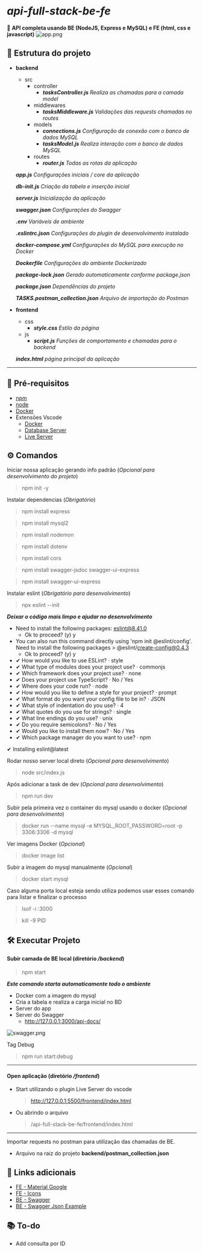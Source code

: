 # _api-full-stack-be-fe_

🎯 **API completa usando BE (NodeJS, Express e MySQL) e FE (html, css e javascript)**
![app.png](frontend/app.png)

## 📁 Estrutura do projeto

-   **backend**

    -   src
        -   controller
            -   **_tasksController.js_** _Realiza as chamadas para a camada model_
        -   middlewares
            -   **_tasksMiddleware.js_** _Validações das requests chamadas no routes_
        -   models
            -   **_connections.js_** _Configuração de conexão com o banco de dados MySQL_
            -   **_tasksModel.js_** _Realiza interação com o banco de dados MySQL_
        -   routes
            -   **_router.js_** _Todas as rotas da aplicação_

    **_app.js_** _Configurações iniciais / core da aplicação_

    **_db-init.js_** _Criação da tabela e inserção inicial_

    **_server.js_** _Inicialização da aplicação_

    **_swagger.json_** _Configurações do Swagger_

    **_.env_** _Variáveis de ambiente_

    **_.eslintrc.json_** _Configurações do plugin de desenvolvimento instalado_

    **_docker-compose.yml_** _Configurações do MySQL para execução no Docker_

    **_Dockerfile_** _Configurações do ambiente Dockerizado_

    **_package-lock.json_** _Gerado automaticamente conforme package.json_

    **_package.json_** _Dependências do projeto_

    **_TASKS.postman_collection.json_** _Arquivo de importação do Postman_

-   **frontend**

    -   css
        -   **_style.css_** _Estilo da página_
    -   js
        -   **_script.js_** _Funções de comportamento e chamadas para o backend_

    **_index.html_** _página principal da aplicação_

---

## 🔨 Pré-requisitos

-   [npm](https://docs.npmjs.com/downloading-and-installing-node-js-and-npm)
-   [node](https://nodejs.org/en/download)
-   [Docker](https://docs.docker.com/engine/)
-   Extensões Vscode
    -   [Docker](https://marketplace.visualstudio.com/items?itemName=ms-azuretools.vscode-docker)
    -   [Database Server](https://marketplace.visualstudio.com/items?itemName=cweijan.vscode-database-client2)
    -   [Live Server](https://github.com/ritwickdey/vscode-live-server-plus-plus)

## ⚙ Comandos

Iniciar nossa aplicação gerando info padrão (_Opcional para desenvolvimento do projeto_)

> npm init -y

Instalar dependencias (_Obrigatório_)

> npm install express

> npm install mysql2

> npm install nodemon

> npm install dotenv

> npm install cors

> npm install swagger-jsdoc swagger-ui-express

> npm install swagger-ui-express

Instalar eslint (_Obrigatório para desenvolvimento_)

> npx eslint --init

**_Deixar o código mais limpo e ajudar no desenvolvimento_**

-   Need to install the following packages: eslint@8.41.0
    -   Ok to proceed? (y) y
-   You can also run this command directly using 'npm init @eslint/config'. Need to install the following packages > @eslint/create-config@0.4.3
    -   Ok to proceed? (y) y
-   ✔ How would you like to use ESLint? · style
-   ✔ What type of modules does your project use? · commonjs
-   ✔ Which framework does your project use? · none
-   ✔ Does your project use TypeScript? · No / Yes
-   ✔ Where does your code run? · node
-   ✔ How would you like to define a style for your project? · prompt
-   ✔ What format do you want your config file to be in? · JSON
-   ✔ What style of indentation do you use? · 4
-   ✔ What quotes do you use for strings? · single
-   ✔ What line endings do you use? · unix
-   ✔ Do you require semicolons? · No / Yes
-   ✔ Would you like to install them now? · No / Yes
-   ✔ Which package manager do you want to use? · npm

✔ Installing eslint@latest

Rodar nosso server local direto (_Opcional para desenvolvimento_)

> node src/index.js

Após adicionar a task de dev (_Opcional para desenvolvimento_)

> npm run dev

Subir pela primeira vez o container do mysql usando o docker (_Opcional para desenvolvimento_)

> docker run --name mysql -e MYSQL_ROOT_PASSWORD=root -p 3306:3306 -d mysql

Ver imagens Docker (_Opcional_)

> docker image list

Subir a imagem do mysql manualmente (_Opcional_)

> docker start mysql

Caso alguma porta local esteja sendo utiliza podemos usar esses comando para listar e finalizar o processo

> lsof -i :3000

> kill -9 PID

## 🛠️ Executar Projeto

#### Subir camada de BE local (diretório _/backend_)

> npm start

**_Este comando starta automaticamente todo o ambiente_**

-   Docker com a imagem do mysql
-   Cria a tabela e realiza a carga inicial no BD
-   Server do app
-   Server do Swagger
    -   http://127.0.0.1:3000/api-docs/

![swagger.png](backend//swagger.png)

Tag Debug

> npm run start:debug

---

#### **Open aplicação (diretório _/frontend_)**

-   Start utilizando o plugin Live Server do vscode
    > http://127.0.0.1:5500/frontend/index.html
-   Ou abrindo o arquivo
    > /api-full-stack-be-fe/frontend/index.html

---

Importar requests no postman para utilização das chamadas de BE.

-   Arquivo na raiz do projeto **backend/postman_collection.json**

## 🔗 Links adicionais

-   [FE - Material Google](https://fonts.google.com/icons)
-   [FE - Icons](https://ionic.io/ionicons)
-   [BE - Swagger](https://swagger.io/specification/)
-   [BE - Swagger Json Example](https://petstore.swagger.io/v2/swagger.json)

## 📚 To-do

-   Add consulta por ID
